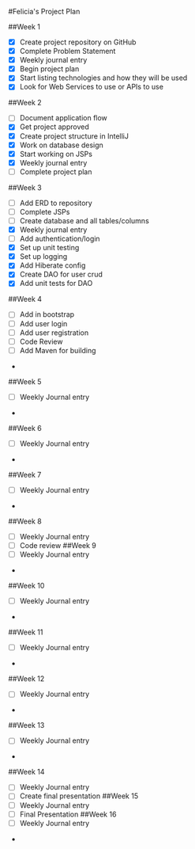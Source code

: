 #Felicia's Project Plan

##Week 1
- [X] Create project repository on GitHub
- [X] Complete Problem Statement
- [X] Weekly journal entry
- [X] Begin project plan
- [X] Start listing technologies and how they will be used
- [X] Look for Web Services to use or APIs to use

##Week 2
- [ ] Document application flow
- [X] Get project approved
- [X] Create project structure in IntelliJ
- [X] Work on database design
- [X] Start working on JSPs
- [X] Weekly journal entry
- [ ] Complete project plan

##Week 3
- [ ] Add ERD to repository
- [ ] Complete JSPs
- [ ] Create database and all tables/columns
- [X] Weekly journal entry
- [ ] Add authentication/login
- [X] Set up unit testing
- [X] Set up logging
- [x] Add Hiberate config
- [X] Create DAO for user crud
- [X] Add unit tests for DAO

##Week 4
- [ ] Add in bootstrap
- [ ] Add user login
- [ ] Add user registration
- [ ] Code Review
- [ ] Add Maven for building
- 
##Week 5
- [ ] Weekly Journal entry
- 
##Week 6
- [ ] Weekly Journal entry
- 
##Week 7
- [ ] Weekly Journal entry
- 
##Week 8
- [ ] Weekly Journal entry
- [ ] Code review
##Week 9
- [ ] Weekly Journal entry
- 
##Week 10
- [ ] Weekly Journal entry
- 
##Week 11
- [ ] Weekly Journal entry
- 
##Week 12
- [ ] Weekly Journal entry
- 
##Week 13
- [ ] Weekly Journal entry
- 
##Week 14
- [ ] Weekly Journal entry
- [ ] Create final presentation
##Week 15
- [ ] Weekly Journal entry
- [ ] Final Presentation
##Week 16
- [ ] Weekly Journal entry
- 
